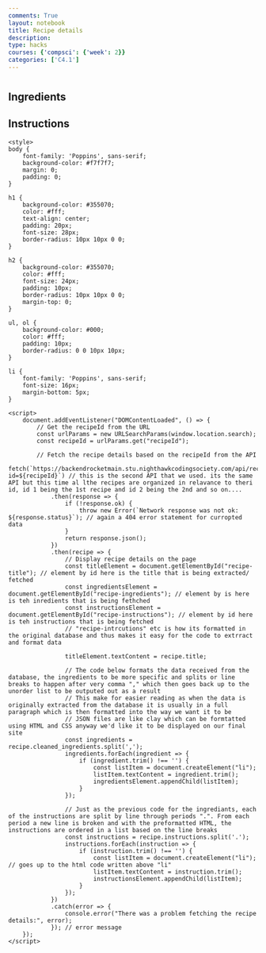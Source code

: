 ```yaml
---
comments: True
layout: notebook
title: Recipe details
description: 
type: hacks
courses: {'compsci': {'week': 2}}
categories: ['C4.1']
---
```



<html>
<head>
    <title>Recipe Details</title>
</head>
<body>
    <h1 id="recipe-title"></h1>
    <h2>Ingredients</h2>
    <ul id="recipe-ingredients"></ul>
    <h2>Instructions</h2>
    <ol id="recipe-instructions"></ol> 

    <style>
    body {
        font-family: 'Poppins', sans-serif;
        background-color: #f7f7f7;
        margin: 0;
        padding: 0;
    }

    h1 {
        background-color: #355070;
        color: #fff;
        text-align: center;
        padding: 20px;
        font-size: 28px;
        border-radius: 10px 10px 0 0;
    }

    h2 {
        background-color: #355070;
        color: #fff;
        font-size: 24px;
        padding: 10px;
        border-radius: 10px 10px 0 0;
        margin-top: 0;
    }

    ul, ol {
        background-color: #000;
        color: #fff;
        padding: 10px;
        border-radius: 0 0 10px 10px;
    }

    li {
        font-family: 'Poppins', sans-serif;
        font-size: 16px;
        margin-bottom: 5px;
    }
</style>

    <script>
        document.addEventListener("DOMContentLoaded", () => {
            // Get the recipeId from the URL
            const urlParams = new URLSearchParams(window.location.search);
            const recipeId = urlParams.get("recipeId");

            // Fetch the recipe details based on the recipeId from the API
            fetch(`https://backendrocketmain.stu.nighthawkcodingsociety.com/api/recipe/recipedetails?id=${recipeId}`) // this is the second API that we used. its the same API but this time al lthe recipes are organized in relavance to theri id, id 1 being the 1st recipe and id 2 being the 2nd and so on....
                .then(response => {
                    if (!response.ok) {
                        throw new Error(`Network response was not ok: ${response.status}`); // again a 404 error statement for curropted data
                    }
                    return response.json();
                })
                .then(recipe => {
                    // Display recipe details on the page
                    const titleElement = document.getElementById("recipe-title"); // element by id here is the title that is being extracted/ fetched
                    const ingredientsElement = document.getElementById("recipe-ingredients"); // element by is here is teh inredients that is being fethched
                    const instructionsElement = document.getElementById("recipe-instructions"); // element by id here is teh instructions that is being fetched
                    // "recipe-intrcutions" etc is how its formatted in the original database and thus makes it easy for the code to extrract and format data

                    titleElement.textContent = recipe.title;

                    // The code below formats the data received from the database, the ingredients to be more specific and splits or line breaks to happen after very comma "," which then goes back up to the unorder list to be outputed out as a result
                    // This make for easier reading as when the data is originally extracted from the database it is usually in a full paragraph which is then formatted into the way we want it to be
                    // JSON files are like clay which can be formtatted using HTML and CSS anyway we'd like it to be displayed on our final site
                    const ingredients = recipe.cleaned_ingredients.split(',');
                    ingredients.forEach(ingredient => {
                        if (ingredient.trim() !== '') {
                            const listItem = document.createElement("li");
                            listItem.textContent = ingredient.trim();
                            ingredientsElement.appendChild(listItem);
                        }
                    });

                    // Just as the previous code for the ingrediants, each of the instructions are split by line through periods ".". From each period a new line is broken and with the preformatted HTML, the instructions are ordered in a list based on the line breaks
                    const instructions = recipe.instructions.split('.');
                    instructions.forEach(instruction => {
                        if (instruction.trim() !== '') {
                            const listItem = document.createElement("li"); // goes up to the html code written above "li"
                            listItem.textContent = instruction.trim();
                            instructionsElement.appendChild(listItem);
                        }
                    });
                })
                .catch(error => {
                    console.error("There was a problem fetching the recipe details:", error);
                }); // error message 
        });
    </script>
</body>
</html>
